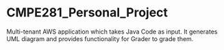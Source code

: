 # CMPE281_Personal_Project
Multi-tenant AWS application which takes Java Code as input. It generates UML diagram and provides functionality for Grader to grade them. 
